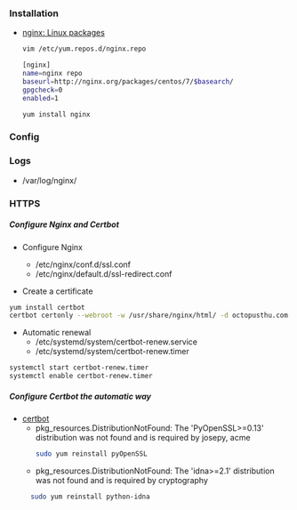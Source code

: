 ### Installation
- [nginx: Linux packages](https://nginx.org/en/linux_packages.html)
  ```bash
  vim /etc/yum.repos.d/nginx.repo
  
  [nginx]
  name=nginx repo
  baseurl=http://nginx.org/packages/centos/7/$basearch/
  gpgcheck=0
  enabled=1
  
  yum install nginx
  ``` 

### Config

### Logs
- /var/log/nginx/

### HTTPS

##### Configure Nginx and Certbot 

- Configure Nginx
  - /etc/nginx/conf.d/ssl.conf
  - /etc/nginx/default.d/ssl-redirect.conf

- Create a certificate
```bash
yum install certbot
certbot certonly --webroot -w /usr/share/nginx/html/ -d octopusthu.com -d www.octopusthu.com
```

- Automatic renewal
	- /etc/systemd/system/certbot-renew.service
	- /etc/systemd/system/certbot-renew.timer
	
```bash
systemctl start certbot-renew.timer
systemctl enable certbot-renew.timer
```

##### Configure Certbot the automatic way
- [certbot](https://certbot.eff.org/lets-encrypt/centosrhel7-nginx)
  - pkg_resources.DistributionNotFound: The 'PyOpenSSL>=0.13' distribution was not found and is required by josepy, acme
    ```bash
    sudo yum reinstall pyOpenSSL
    ```
  - pkg_resources.DistributionNotFound: The 'idna>=2.1' distribution was not found and is required by cryptography
  ```bash
    sudo yum reinstall python-idna
    ```

